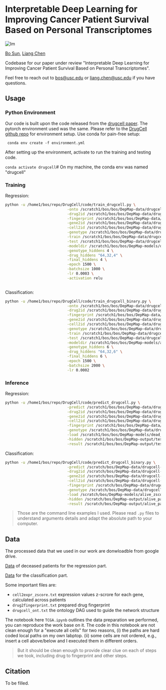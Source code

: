 # Interpretable Deep Learning for Improving Cancer Patient Survival Based on Personal Transcriptomes

![Im](https://i.imgur.com/XWjDUTW.jpg)



[Bo Sun](bsun0802.github.io), [Liang Chen](https://lianglab.usc.edu/people.html)

Codebase for our paper under review "Interpretable Deep Learning for Improving Cancer Patient Survival Based on Personal Transcriptomes".

Feel free to reach out to bos@usc.edu or liang.chen@usc.edu if you have questions.

## Usage

### Python Environment

Our code is built upon the code released from the [drugcell paper](https://www.cell.com/cancer-cell/pdf/S1535-6108(20)30488-8.pdf). The pytorch environment used was the same. Please refer to the [DrugCell github repo](https://github.com/idekerlab/DrugCell) for environment setup. Use conda for pain-free setup:

` conda env create -f environment.yml`



After setting up the environment, activate to run the training and testing code. 

`conda activate drugcell`# On my machine, the conda env was named "drugcell" 



### Training

Regression:

```bash
python -u /home1/bos/repo/DrugCell/code/train_drugcell.py \
                            -onto /scratch1/bos/bos/DepMap-data/drugcell-GDC-dead-patient/drugcell_ont.txt \
                            -drug2id /scratch1/bos/bos/DepMap-data/drugcell-GDC-dead-patient/drug2ind.txt \
                            -fingerprint /scratch1/bos/bos/DepMap-data/drugcell-GDC-dead-patient/drug2fingerprint.txt \
                            -gene2id /scratch1/bos/bos/DepMap-data/drugcell-GDC-dead-patient/gene2ind.txt \
                            -cell2id /scratch1/bos/bos/DepMap-data/drugcell-GDC-dead-patient/cell2ind.txt \
                            -genotype /scratch1/bos/bos/DepMap-data/drugcell-GDC-dead-patient/cell2expr_zscore.txt \
                            -train /scratch1/bos/bos/DepMap-data/drugcell-GDC-dead-patient/drugcell_train_log_v2.txt  \
                            -test /scratch1/bos/bos/DepMap-data/drugcell-GDC-dead-patient/drugcell_val_log_v2.txt  \
                            -modeldir /scratch1/bos/bos/DepMap-models/dead_interp \
                            -genotype_hiddens 4 \
                            -drug_hiddens "64,32,4" \
                            -final_hiddens 4 \
                            -epoch 1500 \
                            -batchsize 1000 \
                            -lr 0.0003 \
                            -activation relu 
                            
```

Classification:

```bash
python -u /home1/bos/repo/DrugCell/code/train_drugcell_binary.py \
                            -onto /scratch1/bos/bos/DepMap-data/drugcell-GDC-alive-patient/drugcell_ont.txt \
                            -drug2id /scratch1/bos/bos/DepMap-data/drugcell-GDC-alive-patient/drug2ind.txt \
                            -fingerprint /scratch1/bos/bos/DepMap-data/drugcell-GDC-alive-patient/drug2fingerprint.txt \
                            -gene2id /scratch1/bos/bos/DepMap-data/drugcell-GDC-alive-patient/gene2ind.txt \
                            -cell2id /scratch1/bos/bos/DepMap-data/drugcell-GDC-alive-patient/cell2ind.txt \
                            -genotype /scratch1/bos/bos/DepMap-data/drugcell-GDC-alive-patient/cell2expr_zscore.txt \
                            -train /scratch1/bos/bos/DepMap-data/drugcell-GDC-alive-patient/drugcell_train_v2.txt  \
                            -test /scratch1/bos/bos/DepMap-data/drugcell-GDC-alive-patient/drugcell_val_v2.txt  \
                            -modeldir /scratch1/bos/bos/DepMap-models/alive_zscore_v2 \
                            -genotype_hiddens 6 \
                            -drug_hiddens "64,32,6" \
                            -final_hiddens 6 \
                            -epoch 1500 \
                            -batchsize 2000 \
                            -lr 0.0002
```

### Inference

Regression:

```bash
python -u /home1/bos/repo/DrugCell/code/predict_drugcell.py \
                            -predict /scratch1/bos/bos/DepMap-data/drugcell-GDC-dead-patient/drugcell_test_log_v2.txt \
                            -drug2id /scratch1/bos/bos/DepMap-data/drugcell-GDC-dead-patient/drug2ind.txt \
                            -gene2id /scratch1/bos/bos/DepMap-data/drugcell-GDC-dead-patient/gene2ind.txt \
                            -cell2id /scratch1/bos/bos/DepMap-data/drugcell-GDC-dead-patient/cell2ind.txt \
                            -fingerprint /scratch1/bos/bos/DepMap-data/drugcell-GDC-dead-patient/drug2fingerprint.txt \
                            -genotype /scratch1/bos/bos/DepMap-data/drugcell-GDC-dead-patient/cell2expr_zscore.txt \
                            -load /scratch1/bos/bos/DepMap-models/dead_interp/model_1440.pt \
                            -hidden /scratch1/bos/bos/DepMap-output/test_dead/hidden \
                            -result /scratch1/bos/bos/DepMap-output/test_dead/result 
```



Classification:

```bash
python -u /home1/bos/repo/DrugCell/code/predict_drugcell_binary.py \
                            -predict /scratch/bos/DepMap-data/drugcell-GDC-alive-patient/drugcell_test_v2.txt \
                            -drug2id /scratch/bos/DepMap-data/drugcell-GDC-alive-patient/drug2ind.txt \
                            -gene2id /scratch/bos/DepMap-data/drugcell-GDC-alive-patient/gene2ind.txt \
                            -cell2id /scratch/bos/DepMap-data/drugcell-GDC-alive-patient/cell2ind.txt \
                            -fingerprint /scratch/bos/DepMap-data/drugcell-GDC-alive-patient/drug2fingerprint.txt \
                            -genotype /scratch/bos/DepMap-data/drugcell-GDC-alive-patient/cell2expr_zscore.txt \
                            -load /scratch/bos/DepMap-models/alive_zscore_v2/model_1180.pt \
                            -hidden /scratch/bos/DepMap-output/alive_patient_livability_pred_v2/hidden \
                            -result /scratch/bos/DepMap-output/alive_patient_livability_pred_v2/result

```

> Those are the command line examples I used. Please read `.py` files to understand arguments details and adapt the absolute path to your computer. 

## Data

The processed data that we used in our work are donwloadble from google drive. 

[Data](https://drive.google.com/file/d/10_oMfrG4dmg1eZCZQnn4V7g2lHdxfY82/view?usp=sharing) of deceased patients for the regression part.

[Data](https://drive.google.com/file/d/1W7wn1RiqrIsigqnrLneYe46Gtu42J5YM/view?usp=sharing) for the classification part.



Some important files are:

- `cell2expr_zscore.txt` expression values z-scrore for each gene, calculated across patients
- `drug2fingerprint.txt` prepared drug fingerprint
- `drugcell_ont.txt` the ontology DAG used to guide the network structure



The notebook here `TCGA.ipynb` outlines the data preparation we performed, you can reproduce the work base on it. The code in this notebook are not clean enough for a "execute all cells" for two reasons, (i) the paths are hard coded local paths on my own labptop. (ii) some cells are not ordered, e.g., insert a cell above/below and I executed them in different orders. 

> But it should be clean enough to provide clear clue on each of steps we took, including drug to fingerprint and other steps.





## Citation

To be filled. 
